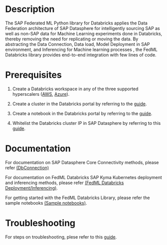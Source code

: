 # **Description**

The SAP Federated ML Python library for Databricks applies the Data Federation architecture of SAP Datasphere for intelligently sourcing SAP as well as non-SAP data for Machine Learning experiments done in Databricks, thereby removing the need for replicating or moving the data. By abstracting the Data Connection, Data load, Model Deployment in SAP environment, and Inferencing for Machine learning processes , the FedML Databricks library provides end-to-end integration with few lines of code.

# **Prerequisites** 

1. Create a Databricks workspace in any of the three supported hyperscalers ([AWS](https://docs.databricks.com/administration-guide/account-settings-e2/workspaces.html), [Azure](https://learn.microsoft.com/en-us/azure/databricks/security/network/secure-cluster-connectivity#use-secure-cluster-connectivity)).

2. Create a cluster in the Databricks portal by referring to the [guide](https://learn.microsoft.com/en-us/azure/databricks/clusters/create-cluster). 

3. Create a notebook in the Databricks portal by referring to the [guide](https://learn.microsoft.com/en-us/azure/databricks/notebooks/notebooks-manage). 

4. Whitelist the Databricks cluster IP in SAP Datasphere by referring to this [guide](docs/whitelist_ip.md). 

# **Documentation**

For documentation on SAP Datasphere Core Connectivity methods, please refer [(DbConnection)](../dbconnection.md) 

For documentation on FedML Databricks SAP Kyma Kubernetes deployment and inferencing methods, please refer [(FedML Databricks Deployment/Inferencing)](docs/fedml_databricks.md).  

For getting started with the FedML Databricks Library, please refer the sample notebooks [(Sample notebooks)](./sample-notebooks).

# **Troubleshooting**

For steps on troubleshooting, plese refer to this [guide](docs/troubleshooting.md).